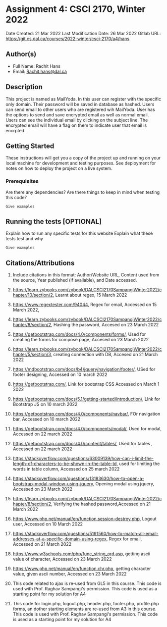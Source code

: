 <!--- The following README.md sample file was adapted from https://gist.github.com/PurpleBooth/109311bb0361f32d87a2#file-readme-template-md by Raghav Sampangi for academic use ---> 
<!--- You may delete any comments in this sample README.md file. Update information in this readme file with information from your work, and if there are sections that are marked "[OPTIONAL]" that you do not need in a specific section, simply delete them. Retain the other sections. --->
# Assignment 4: CSCI 2170, Winter 2022

Date Created: 21 Mar 2022
Last Modification Date: 26 Mar 2022
Gitlab URL: https://git.cs.dal.ca/courses/2022-winter/csci-2170/a4/hans

## Author(s)

- Full Name: Rachit Hans
- Email: Rachit.hans@dal.ca

## Description

This project is named as MailYoda. In this user can register with the specific only domain. Their password will be saved in database as hashed. Users can send email to other users who are registered wih MailYoda. User has the options to send and save encrypted email as well as normal email. Users can see the individual email by clicking on the subject line. The encrypted email 
will have a flag on them to indicate user that email is encrpted.
## Getting Started

These instructions will get you a copy of the project up and running on your local machine for development and testing purposes. See deployment for notes on how to deploy the project on a live system.

### Prerequisites

Are there any dependencies? Are there things to keep in mind when testing this code?

```
Give examples
```

## Running the tests [OPTIONAL]

Explain how to run any specific tests for this website
Explain what these tests test and why

```
Give examples
```

## Citations/Attributions
1. Include citations in this format:
Author/Website URL, Content used from the source, Year published (if available), and Date accessed.

1. https://learn.zybooks.com/zybook/DALCSCI2170SampangiWinter2022/chapter/10/section/2, Learnt about regex, 15 March 2022
2. 	https://www.regextester.com/94044, Regex for email, Accessed on 15 March 2022, 
3. https://learn.zybooks.com/zybook/DALCSCI2170SampangiWinter2022/chapter/8/section/2, Hashing the password, Accesed on 23 March 2022
4.  https://getbootstrap.com/docs/4.0/components/forms/, Used for creating the forms for compose page, Accesed on 23 March 2022 
5. https://learn.zybooks.com/zybook/DALCSCI2170SampangiWinter2022/chapter/5/section/3, creating connection with DB, Accesed on 21 March 2022
6. https://mdbootstrap.com/docs/b4/jquery/navigation/footer/, USed for footer designing, Accessed on 10 march 2022
7.  https://getbootstrap.com/, Link for bootstrap CSS Accessed on March 1 2022  
8.  https://getbootstrap.com/docs/5.1/getting-started/introduction/, LInk for Bootstrap JS on 10 march 2022
9.  https://getbootstrap.com/docs/4.0/components/navbar/, FOr navigation bar, Accessed on 10 march 2022 
10. https://getbootstrap.com/docs/4.0/components/modal/, Used for modal, Accessed on 22 march 2022
11. https://getbootstrap.com/docs/4.0/content/tables/, Used for tables , Accessed on 22 march 2022
12. https://stackoverflow.com/questions/63009139/how-can-i-limit-the-length-of-characters-to-be-shown-in-the-table-td, used for limiting the words
    in table column, Accessed on 25 march 2022
13.  https://stackoverflow.com/questions/13183630/how-to-open-a-bootstrap-modal-window-using-jquery, Opening modal using jquery, 
     Accessed on  23 March 2022
14. https://learn.zybooks.com/zybook/DALCSCI2170SampangiWinter2022/chapter/8/section/2, Verifying the hashed password,Accessed on  21 March 2022
15. https://www.php.net/manual/en/function.session-destroy.php, Logout user, Accessed on 10 March 2022
16. https://stackoverflow.com/questions/5191560/how-to-match-all-email-addresses-at-a-specific-domain-using-regex, Regex for email, 
    Accessed on  21 March 2022
17. https://www.w3schools.com/php/func_string_ord.asp, getting ascii value of character, Accessed on  23 March 2022
18. https://www.php.net/manual/en/function.chr.php, getting character value, given ascii number, Accessed on  23 March 2022
19. This code related to ajax is re-used from GL5 in this course. This code is used with Prof. Raghav Sampangi's permission. 
    This code is used as a starting point for my solution for A4 
20. This code for login.php, logout.php, header.php, footer.php, profile.php forms, an dother starting elements are re-used from A3 in this course. 
    This code is used with Prof. Raghav Sampangi's permission. This code is used as a starting point for my solution for A4 

